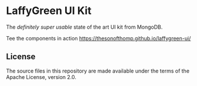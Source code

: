 # LaffyGreen UI Kit

The _definitely super usable_ state of the art UI kit from MongoDB.

Tee the components in action https://thesonofthomp.github.io/laffygreen-ui/

## License

The source files in this repository are made available under the terms of the Apache License, version 2.0.
